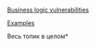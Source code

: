[Business logic vulnerabilities](https://portswigger.net/web-security/logic-flaws)

[Examples](https://portswigger.net/web-security/logic-flaws/examples)

Весь топик в целом*